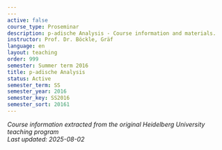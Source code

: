 ```yaml
---
---
active: false
course_type: Proseminar
description: p-adische Analysis - Course information and materials.
instructor: Prof. Dr. Böckle, Gräf
language: en
layout: teaching
order: 999
semester: Summer term 2016
title: p-adische Analysis
status: Active
semester_term: SS
semester_year: 2016
semester_key: SS2016
semester_sort: 20161
---
```



*Course information extracted from the original Heidelberg University teaching program*  
*Last updated: 2025-08-02*